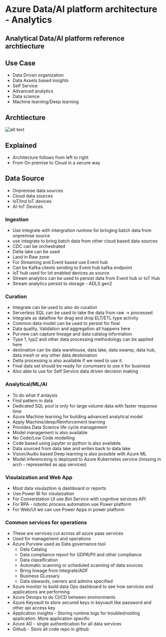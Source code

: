# Azure Data/AI platform architecture - Analytics

## Analytical Data/AI platform reference archtiecture

## Use Case

- Data Driven organization
- Data Assets based insights
- Self Service
- Advanced analytics
- Data science
- Machine learning/Deep learning

## Archtiecture

![alt text](https://github.com/balakreshnan/Samples2021/blob/main/Architecture/images/AzureDataRefArch1.jpg "Service Health")

## Explained

- Architecture follows from left to right
- From On premise to Cloud in a secure way

## Data Source

- Onpremise data sources
- Cloud data sources
- IoT/Ind IoT devices
- AI-IoT Devices

### Ingestion

- Use integrate with intergration runtime for bringing batch data from onpremise source
- use integrate to bring batch data from other cloud based data sources
- CDC can be orchestrated
- Delta lake can be used
- Land in Raw zone
- For Streaming and Event based use Event hub
- Can be Kafka clients sending to Event hub kafka endpoint
- IoT hub used for Iot enabled devices as source
- Stream analytics can be used to persist data from Event hub or IoT Hub
- Stream analytics persist to storage - ADLS gen2

### Curation

- Integrate can be used to also do curation
- Serverless SQL can be used to take the data from raw -> processed
- Integrate as dataflow for drag and drop ELT/ETL type activity
- Common data model can be used to persist for final
- Data quality, Validation and aggregation all happens here
- Purview can capture lineage and data catalog information
- Type 1, typ2 and other data processing methodology can be applied here
- destination can be data warehouse, data lake, data swamp, data hub, data mesh or any other data destsination
- Delta processing is also available if we need to use it.
- Final data set should be ready for conumsers to use it for business
- Also able to use for Self Service data driven decision making

### Analytical/ML/AI

- To do what if anlaysis
- Find pattern in data
- Dedicated SQL pool is only for large volume data with faster response time
- Azure Machine learning for building advanced analytical model
- Apply Machine/deep/Reinforcement learning
- Provides Data Science life cycle management
- Model management is also available
- No Code/Low Code modelling
- Code based using jupyter or python is also available.
- Data sourced from data lake and writen back to data lake
- Vision/Audio based Deep learning is also possible with Azure ML
- Model inferenceing is deployed to Azure Kubernetes service (missing in arch - represented as app services)

### Visulaization and Web App

- Most data visulaztion is dashboard or reports
- Use Power BI for visulaization
- For Converstation UI use Bot Service with cognitive services API
- For RPA - robotic process automation use Power platform
- For Web/UI we can use Power Apps in power platform

### Common services for operations

- These are services cut across all azure paas services
- Used for management and operations
- Azure Purview used as Data governance tool
    - Data Catalog
    - Data compliance report for GDPR/PII and other compliance
    - Data classification
    - Automatic scanning or scheduled scanning of data sources
    - Bring lineage from Integrate/ADF
    - Business GLossary
    - Data stewards, owners and admins specified
- Azure monitor to build data Ops dashboard to see how services and applications are performing
- Azure Devops to do CI/CD between environments
- Azure Keyvault to store secured keys in keyvault like password and other api access key
- Application insights - Storing runtime logs for troubleshooting application. More application specific
- Azure AD - single authentication for all data services
- Github - Store all code repo in github